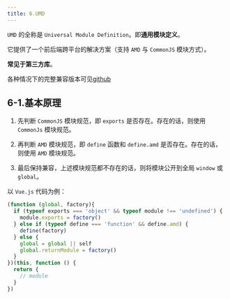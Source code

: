 ```yaml
---
title: 6.UMD
---
```


`UMD` 的全称是 `Universal Module Definition`。即**通用模块定义**。

它提供了一个前后端跨平台的解决方案（支持 `AMD` 与 `CommonJS` 模块方式）。

**常见于第三方库**。

各种情况下的完整兼容版本可见[github](https://github.com/umdjs/umd)

## 6-1.基本原理

1. 先判断 `CommonJS` 模块规范，即 `exports` 是否存在。存在的话，则使用 `CommonJs` 模块规范。

2. 再判断 `AMD` 模块规范，即 `define` 函数和 `define.amd` 是否存在。存在的话，则使用 `AMD` 模块规范。

3. 最后保持兼容，上述模块规范都不存在的话，则将模块公开到全局 `window` 或 `global`。

以 `Vue.js` 代码为例：

```js
(function (global, factory){
  if (typeof exports === 'object' && typeof module !== 'undefined') {
    module.exports = factory()
  } else if (typeof define === 'function' && define.amd) {
    define(factory)
  } else {
    global = global || self
    global.returnModule = factory()
  }
})(this, function () {
  return {
    // module
  }
})
```


